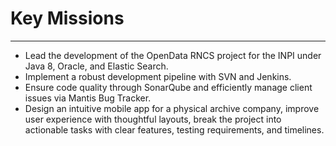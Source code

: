 # Key Missions
---

- Lead the development of the OpenData RNCS project for the INPI under Java 8, Oracle, and Elastic Search.
- Implement a robust development pipeline with SVN and Jenkins.
- Ensure code quality through SonarQube and efficiently manage client issues via Mantis Bug Tracker.
- Design an intuitive mobile app for a physical archive company, improve user experience with thoughtful layouts, break the project into actionable tasks with clear features, testing requirements, and timelines.